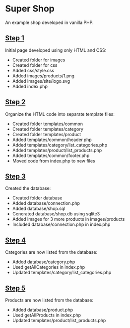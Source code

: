 # Super Shop

An example shop developed in vanilla PHP.

## [Step 1](https://github.com/arestivo/supershop/tree/step1)

Initial page developed using only HTML and CSS:

  * Created folder for images
  * Created folder for css
  * Added css/style.css
  * Added images/products/1.png
  * Added images/site/logo.svg
  * Added index.php

## [Step 2](https://github.com/arestivo/supershop/tree/step2)

Organize the HTML code into separate template files:

  * Created folder templates/common
  * Created folder templates/category
  * Created folder templates/product
  * Added templates/common/header.php
  * Added templates/category/list_categories.php
  * Added templates/product/list_products.php
  * Added templates/common/footer.php
  * Moved code from index.php to new files

## [Step 3](https://github.com/arestivo/supershop/tree/step3)

Created the database:

  * Created folder database
  * Added database/connection.php
  * Added database/shop.sql
  * Generated database/shop.db using sqlite3
  * Added images for 3 more products in images/products
  * Included database/connection.php in index.php

## [Step 4](https://github.com/arestivo/supershop/tree/step4)

Categories are now listed from the database:

  * Added database/category.php
  * Used getAllCategories in index.php
  * Updated templates/category/list_categories.php

## [Step 5](https://github.com/arestivo/supershop/tree/step5)

Products are now listed from the database:

  * Added database/product.php
  * Used getAllProducts in index.php
  * Updated templates/product/list_products.php

